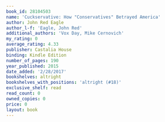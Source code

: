 ```yaml
---
book_id: 28104503
name: 'Cuckservative: How "Conservatives" Betrayed America'
author: John Red Eagle
author_l-f: 'Eagle, John Red'
additional_authors: 'Vox Day, Mike Cernovich'
my_rating: 0
average_rating: 4.33
publisher: Castalia House
binding: Kindle Edition
number_of_pages: 190
year_published: 2015
date_added: '2/28/2017'
bookshelves: altright
bookshelves_with_positions: 'altright (#18)'
exclusive_shelf: read
read_count: 0
owned_copies: 0
price: 0
layout: book
---
```

